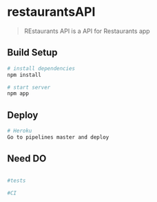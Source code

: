 # restaurantsAPI

> REstaurants API is a API for Restaurants app

## Build Setup

``` bash
# install dependencies
npm install

# start server
npm app
```

## Deploy

``` bash
# Heroku
Go to pipelines master and deploy

```

## Need DO

``` bash

#tests

#CI

```

